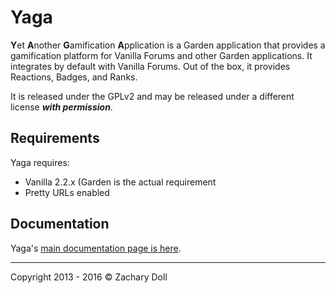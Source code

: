 # Yaga

**Y**&#8203;et **A**&#8203;nother **G**&#8203;amification **A**&#8203;pplication is a Garden application that provides a gamification platform for Vanilla Forums and other Garden applications. It integrates by default with Vanilla Forums. Out of the box, it provides Reactions, Badges, and Ranks.

It is released under the GPLv2 and may be released under a different license _**with permission**_.

## Requirements

Yaga requires:

* Vanilla 2.2.x (Garden is the actual requirement
* Pretty URLs enabled

## Documentation

Yaga's [main documentation page is here](http://hgtonight.github.io/Application-Yaga/).

---
Copyright 2013 - 2016 © Zachary Doll
